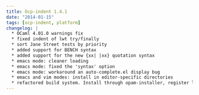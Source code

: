```yaml
---
title: Ocp-indent 1.4.1
date: "2014-01-15"
tags: [ocp-indent, platform]
changelog: |
  * OCaml 4.01.0 warnings fix
  * fixed indent of lwt try/finally
  * sort Jane Street tests by priority
  * added support for BENCH syntax
  * added support for the new {xx| |xx} quotation syntax
  * emacs mode: cleaner loading
  * emacs mode: fixed the 'syntax' option
  * emacs mode: workaround an auto-complete.el display bug
  * emacs and vim modes: install in editor-specific directories
  * refactored build system. Install through opam-installer, register libs as ocamlfind sub-packages
---
```


